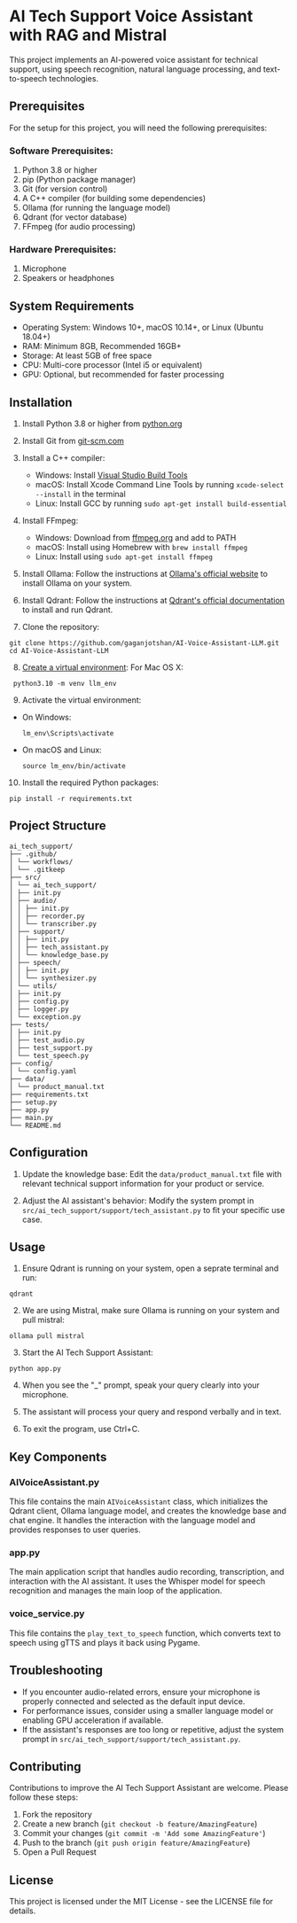 # AI Tech Support Voice Assistant with RAG and Mistral

This project implements an AI-powered voice assistant for technical support, using speech recognition, natural language processing, and text-to-speech technologies.

## Prerequisites

For the setup for this project, you will need the following prerequisites:

### Software Prerequisites:

1. Python 3.8 or higher
2. pip (Python package manager)
3. Git (for version control)
4. A C++ compiler (for building some dependencies)
5. Ollama (for running the language model)
6. Qdrant (for vector database)
7. FFmpeg (for audio processing)

### Hardware Prerequisites:

1. Microphone
2. Speakers or headphones

## System Requirements

- Operating System: Windows 10+, macOS 10.14+, or Linux (Ubuntu 18.04+)
- RAM: Minimum 8GB, Recommended 16GB+
- Storage: At least 5GB of free space
- CPU: Multi-core processor (Intel i5 or equivalent)
- GPU: Optional, but recommended for faster processing

## Installation

1. Install Python 3.8 or higher from [python.org](https://www.python.org/downloads/)

2. Install Git from [git-scm.com](https://git-scm.com/downloads)

3. Install a C++ compiler:
   - Windows: Install [Visual Studio Build Tools](https://visualstudio.microsoft.com/visual-cpp-build-tools/)
   - macOS: Install Xcode Command Line Tools by running `xcode-select --install` in the terminal
   - Linux: Install GCC by running `sudo apt-get install build-essential`

4. Install FFmpeg:
   - Windows: Download from [ffmpeg.org](https://ffmpeg.org/download.html) and add to PATH
   - macOS: Install using Homebrew with `brew install ffmpeg`
   - Linux: Install using `sudo apt-get install ffmpeg`

5. Install Ollama:
   Follow the instructions at [Ollama's official website](https://ollama.ai/download) to install Ollama on your system.

6. Install Qdrant:
   Follow the instructions at [Qdrant's official documentation](https://qdrant.tech/documentation/quick_start/) to install and run Qdrant.

7. Clone the repository:
```
git clone https://github.com/gaganjotshan/AI-Voice-Assistant-LLM.git
cd AI-Voice-Assistant-LLM
```

8. [Create a virtual environment](https://www.freecodecamp.org/news/how-to-setup-virtual-environments-in-python/):
For Mac OS X:
```
 python3.10 -m venv llm_env
 ```

9. Activate the virtual environment:
- On Windows:
  ```
  lm_env\Scripts\activate
  ```
- On macOS and Linux:
  ```
  source lm_env/bin/activate
  ```

10. Install the required Python packages:
 ```
 pip install -r requirements.txt
 ```

## Project Structure
```
ai_tech_support/
├── .github/
│ └── workflows/
│ └── .gitkeep
├── src/
│ └── ai_tech_support/
│ ├── init.py
│ ├── audio/
│ │ ├── init.py
│ │ ├── recorder.py
│ │ └── transcriber.py
│ ├── support/
│ │ ├── init.py
│ │ ├── tech_assistant.py
│ │ └── knowledge_base.py
│ ├── speech/
│ │ ├── init.py
│ │ └── synthesizer.py
│ └── utils/
│ ├── init.py
│ ├── config.py
│ ├── logger.py
│ └── exception.py
├── tests/
│ ├── init.py
│ ├── test_audio.py
│ ├── test_support.py
│ └── test_speech.py
├── config/
│ └── config.yaml
├── data/
│ └── product_manual.txt
├── requirements.txt
├── setup.py
├── app.py
├── main.py
└── README.md
```


## Configuration

1. Update the knowledge base:
   Edit the `data/product_manual.txt` file with relevant technical support information for your product or service.

2. Adjust the AI assistant's behavior:
   Modify the system prompt in `src/ai_tech_support/support/tech_assistant.py` to fit your specific use case.


## Usage

1. Ensure Qdrant is running on your system, open a seprate terminal and run:
```
qdrant
```

2. We are using Mistral, make sure Ollama is running on your system and pull mistral:
```
ollama pull mistral  
```


3. Start the AI Tech Support Assistant:
```
python app.py
```


4. When you see the "_" prompt, speak your query clearly into your microphone.

5. The assistant will process your query and respond verbally and in text.

6. To exit the program, use Ctrl+C.

## Key Components

### AIVoiceAssistant.py

This file contains the main `AIVoiceAssistant` class, which initializes the Qdrant client, Ollama language model, and creates the knowledge base and chat engine. It handles the interaction with the language model and provides responses to user queries.

### app.py

The main application script that handles audio recording, transcription, and interaction with the AI assistant. It uses the Whisper model for speech recognition and manages the main loop of the application.

### voice_service.py

This file contains the `play_text_to_speech` function, which converts text to speech using gTTS and plays it back using Pygame.

## Troubleshooting

- If you encounter audio-related errors, ensure your microphone is properly connected and selected as the default input device.
- For performance issues, consider using a smaller language model or enabling GPU acceleration if available.
- If the assistant's responses are too long or repetitive, adjust the system prompt in `src/ai_tech_support/support/tech_assistant.py`.

## Contributing

Contributions to improve the AI Tech Support Assistant are welcome. Please follow these steps:

1. Fork the repository
2. Create a new branch (`git checkout -b feature/AmazingFeature`)
3. Commit your changes (`git commit -m 'Add some AmazingFeature'`)
4. Push to the branch (`git push origin feature/AmazingFeature`)
5. Open a Pull Request

## License

This project is licensed under the MIT License - see the LICENSE file for details.